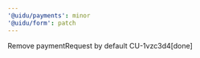 ```yaml
---
'@uidu/payments': minor
'@uidu/form': patch
---
```


Remove paymentRequest by default CU-1vzc3d4[done]

